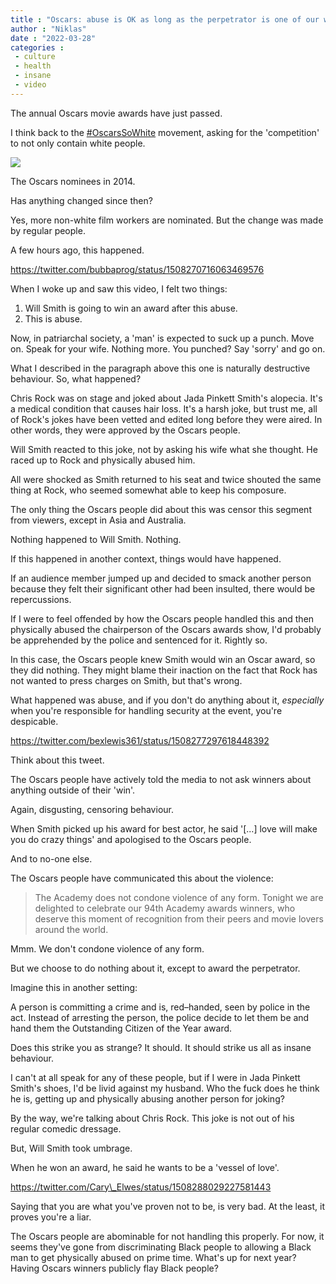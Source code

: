 ```yaml
---
title : "Oscars: abuse is OK as long as the perpetrator is one of our winners"
author : "Niklas"
date : "2022-03-28"
categories : 
 - culture
 - health
 - insane
 - video
---
```


The annual Oscars movie awards have just passed.

I think back to the [#OscarsSoWhite](https://moveme.berkeley.edu/project/oscarssowhite/) movement, asking for the 'competition' to not only contain white people.

![](https://niklasblog.com/wp-content/oscarssowhite.jpeg)

The Oscars nominees in 2014.

Has anything changed since then?

Yes, more non-white film workers are nominated. But the change was made by regular people.

A few hours ago, this happened.

https://twitter.com/bubbaprog/status/1508270716063469576

When I woke up and saw this video, I felt two things:

1. Will Smith is going to win an award after this abuse.
2. This is abuse.

Now, in patriarchal society, a 'man' is expected to suck up a punch. Move on. Speak for your wife. Nothing more. You punched? Say 'sorry' and go on.

What I described in the paragraph above this one is naturally destructive behaviour. So, what happened?

Chris Rock was on stage and joked about Jada Pinkett Smith's alopecia. It's a medical condition that causes hair loss. It's a harsh joke, but trust me, all of Rock's jokes have been vetted and edited long before they were aired. In other words, they were approved by the Oscars people.

Will Smith reacted to this joke, not by asking his wife what she thought. He raced up to Rock and physically abused him.

All were shocked as Smith returned to his seat and twice shouted the same thing at Rock, who seemed somewhat able to keep his composure.

The only thing the Oscars people did about this was censor this segment from viewers, except in Asia and Australia.

Nothing happened to Will Smith. Nothing.

If this happened in another context, things would have happened.

If an audience member jumped up and decided to smack another person because they felt their significant other had been insulted, there would be repercussions.

If I were to feel offended by how the Oscars people handled this and then physically abused the chairperson of the Oscars awards show, I'd probably be apprehended by the police and sentenced for it. Rightly so.

In this case, the Oscars people knew Smith would win an Oscar award, so they did nothing. They might blame their inaction on the fact that Rock has not wanted to press charges on Smith, but that's wrong.

What happened was abuse, and if you don't do anything about it, _especially_ when you're responsible for handling security at the event, you're despicable.

https://twitter.com/bexlewis361/status/1508277297618448392

Think about this tweet.

The Oscars people have actively told the media to not ask winners about anything outside of their 'win'.

Again, disgusting, censoring behaviour.

When Smith picked up his award for best actor, he said '\[...\] love will make you do crazy things' and apologised to the Oscars people.

And to no-one else.

The Oscars people have communicated this about the violence:

> The Academy does not condone violence of any form. Tonight we are delighted to celebrate our 94th Academy awards winners, who deserve this moment of recognition from their peers and movie lovers around the world.

Mmm. We don't condone violence of any form.

But we choose to do nothing about it, except to award the perpetrator.

Imagine this in another setting:

A person is committing a crime and is, red–handed, seen by police in the act. Instead of arresting the person, the police decide to let them be and hand them the Outstanding Citizen of the Year award.

Does this strike you as strange? It should. It should strike us all as insane behaviour.

I can't at all speak for any of these people, but if I were in Jada Pinkett Smith's shoes, I'd be livid against my husband. Who the fuck does he think he is, getting up and physically abusing another person for joking?

By the way, we're talking about Chris Rock. This joke is not out of his regular comedic dressage.

But, Will Smith took umbrage.

When he won an award, he said he wants to be a 'vessel of love'.

https://twitter.com/Cary\_Elwes/status/1508288029227581443

Saying that you are what you've proven not to be, is very bad. At the least, it proves you're a liar.

The Oscars people are abominable for not handling this properly. For now, it seems they've gone from discriminating Black people to allowing a Black man to get physically abused on prime time. What's up for next year? Having Oscars winners publicly flay Black people?
